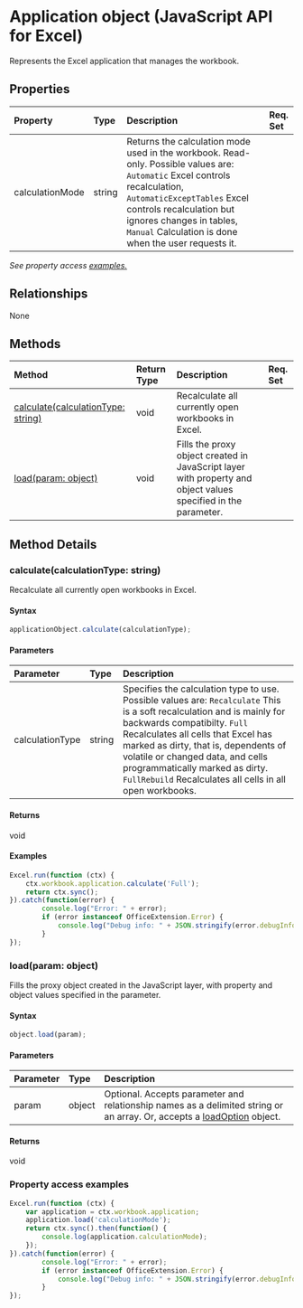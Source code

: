 # Application object (JavaScript API for Excel)

Represents the Excel application that manages the workbook.

## Properties

| Property	   | Type	|Description|Req. Set|
|:---------------|:--------|:----------|:----------|
|calculationMode|string|Returns the calculation mode used in the workbook. Read-only. Possible values are: `Automatic` Excel controls recalculation, `AutomaticExceptTables` Excel controls recalculation but ignores changes in tables, `Manual` Calculation is done when the user requests it.||[1.1](../requirement-sets/excel-api-requirement-sets.md)|

_See property access [examples.](#property-access-examples)_

## Relationships
None


## Methods

| Method		   | Return Type	|Description|Req. Set|
|:---------------|:--------|:----------|:----------|
|[calculate(calculationType: string)](#calculatecalculationtype-string)|void|Recalculate all currently open workbooks in Excel.||[1.1](../requirement-sets/excel-api-requirement-sets.md)|
|[load(param: object)](#loadparam-object)|void|Fills the proxy object created in JavaScript layer with property and object values specified in the parameter.||[1.1](../requirement-sets/excel-api-requirement-sets.md)|

## Method Details


### calculate(calculationType: string)
Recalculate all currently open workbooks in Excel.

#### Syntax
```js
applicationObject.calculate(calculationType);
```

#### Parameters
| Parameter	   | Type	|Description|
|:---------------|:--------|:----------|
|calculationType|string|Specifies the calculation type to use. Possible values are: `Recalculate` This is a soft recalculation and is mainly for backwards compatibilty. `Full` Recalculates all cells that Excel has marked as dirty, that is, dependents of volatile or changed data, and cells programmatically marked as dirty. `FullRebuild` Recalculates all cells in all open workbooks.|

#### Returns
void

#### Examples
```js
Excel.run(function (ctx) { 
	ctx.workbook.application.calculate('Full');
	return ctx.sync(); 
}).catch(function(error) {
		console.log("Error: " + error);
		if (error instanceof OfficeExtension.Error) {
			console.log("Debug info: " + JSON.stringify(error.debugInfo));
		}
});
```


### load(param: object)
Fills the proxy object created in the JavaScript layer, with property and object values specified in the parameter.

#### Syntax
```js
object.load(param);
```

#### Parameters
| Parameter	   | Type	|Description|
|:---------------|:--------|:----------|
|param|object|Optional. Accepts parameter and relationship names as a delimited string or an array. Or, accepts a [loadOption](loadoption.md) object.|

#### Returns
void
### Property access examples
```js
Excel.run(function (ctx) { 
	var application = ctx.workbook.application;
	application.load('calculationMode');
	return ctx.sync().then(function() {
		console.log(application.calculationMode);
	});
}).catch(function(error) {
		console.log("Error: " + error);
		if (error instanceof OfficeExtension.Error) {
			console.log("Debug info: " + JSON.stringify(error.debugInfo));
		}
});
```
